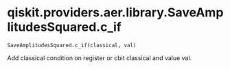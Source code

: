 # qiskit.providers.aer.library.SaveAmplitudesSquared.c\_if

`SaveAmplitudesSquared.c_if(classical, val)`

Add classical condition on register or cbit classical and value val.
